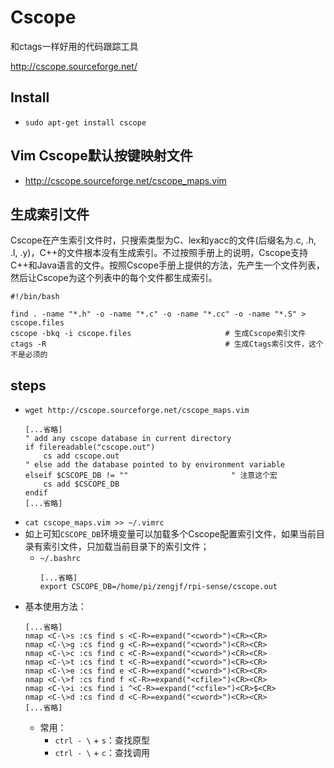 # Cscope

和ctags一样好用的代码跟踪工具

http://cscope.sourceforge.net/


## Install

* `sudo apt-get install cscope`


## Vim Cscope默认按键映射文件

* http://cscope.sourceforge.net/cscope_maps.vim


## 生成索引文件

Cscope在产生索引文件时，只搜索类型为C、lex和yacc的文件(后缀名为.c, .h, .l, .y)，C++的文件根本没有生成索引。不过按照手册上的说明，Cscope支持C++和Java语言的文件。按照Cscope手册上提供的方法，先产生一个文件列表，然后让Cscope为这个列表中的每个文件都生成索引。

```shell
#!/bin/bash

find . -name "*.h" -o -name "*.c" -o -name "*.cc" -o -name "*.S" > cscope.files
cscope -bkq -i cscope.files                     # 生成Cscope索引文件
ctags -R                                        # 生成Ctags索引文件，这个不是必须的
```


## steps

* `wget http://cscope.sourceforge.net/cscope_maps.vim`
  ```
  [...省略]
  " add any cscope database in current directory
  if filereadable("cscope.out")
      cs add cscope.out
  " else add the database pointed to by environment variable
  elseif $CSCOPE_DB != ""                       " 注意这个宏
      cs add $CSCOPE_DB
  endif
  [...省略]
  ```
* `cat cscope_maps.vim >> ~/.vimrc`
* 如上可知`CSCOPE_DB`环境变量可以加载多个Cscope配置索引文件，如果当前目录有索引文件，只加载当前目录下的索引文件；
  * `~/.bashrc`
    ```
    [...省略]
    export CSCOPE_DB=/home/pi/zengjf/rpi-sense/cscope.out
    ```
* 基本使用方法：
  ```
  [...省略]
  nmap <C-\>s :cs find s <C-R>=expand("<cword>")<CR><CR>
  nmap <C-\>g :cs find g <C-R>=expand("<cword>")<CR><CR>
  nmap <C-\>c :cs find c <C-R>=expand("<cword>")<CR><CR>
  nmap <C-\>t :cs find t <C-R>=expand("<cword>")<CR><CR>
  nmap <C-\>e :cs find e <C-R>=expand("<cword>")<CR><CR>
  nmap <C-\>f :cs find f <C-R>=expand("<cfile>")<CR><CR>
  nmap <C-\>i :cs find i ^<C-R>=expand("<cfile>")<CR>$<CR>
  nmap <C-\>d :cs find d <C-R>=expand("<cword>")<CR><CR>
  [...省略]
  ```
  * 常用：
    * `ctrl - \` + `s`：查找原型
    * `ctrl - \` + `c`：查找调用